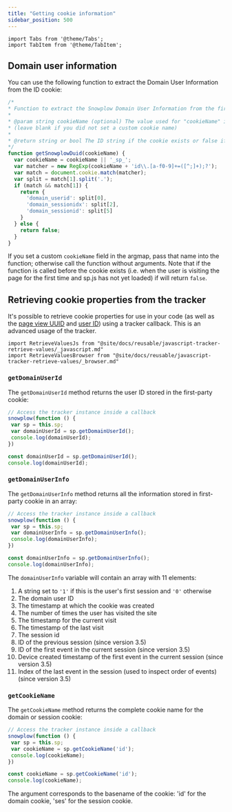 ```yaml
---
title: "Getting cookie information"
sidebar_position: 500
---
```


```mdx-code-block
import Tabs from '@theme/Tabs';
import TabItem from '@theme/TabItem';
```

## Domain user information

You can use the following function to extract the Domain User Information from the ID cookie:

```javascript
/*
* Function to extract the Snowplow Domain User Information from the first-party cookie set by the Snowplow JavaScript Tracker
*
* @param string cookieName (optional) The value used for "cookieName" in the tracker constructor argmap
* (leave blank if you did not set a custom cookie name)
*
* @return string or bool The ID string if the cookie exists or false if the cookie has not been set yet
*/
function getSnowplowDuid(cookieName) {
  var cookieName = cookieName || '_sp_';
  var matcher = new RegExp(cookieName + 'id\\.[a-f0-9]+=([^;]+);?');
  var match = document.cookie.match(matcher);
  var split = match[1].split('.');
  if (match && match[1]) {
    return {
      'domain_userid': split[0],
      'domain_sessionidx': split[2],
      'domain_sessionid': split[5]
    }
  } else {
    return false;
  }
}
```

If you set a custom `cookieName` field in the argmap, pass that name into the function; otherwise call the function without arguments. Note that if the function is called before the cookie exists (i.e. when the user is visiting the page for the first time and sp.js has not yet loaded) if will return `false`.


## Retrieving cookie properties from the tracker

It's possible to retrieve cookie properties for use in your code (as well as the [page view UUID](/docs/sources/trackers/web-trackers/tracking-events/page-views/index.md) and [user ID](/docs/sources/trackers/web-trackers/tracking-events/index.md#getting-user-id-once-set)) using a tracker callback. This is an advanced usage of the tracker.

```mdx-code-block
import RetrieveValuesJs from "@site/docs/reusable/javascript-tracker-retrieve-values/_javascript.md"
import RetrieveValuesBrowser from "@site/docs/reusable/javascript-tracker-retrieve-values/_browser.md"
```

<Tabs groupId="platform" queryString>
  <TabItem value="js" label="JavaScript (tag)" default>

<RetrieveValuesJs />

  </TabItem>
  <TabItem value="browser" label="Browser (npm)">

<RetrieveValuesBrowser />

  </TabItem>
</Tabs>

### `getDomainUserId`

The `getDomainUserId` method returns the user ID stored in the first-party cookie:

<Tabs groupId="platform" queryString>
  <TabItem value="js" label="JavaScript (tag)" default>

```javascript
// Access the tracker instance inside a callback
snowplow(function () {
 var sp = this.sp;
 var domainUserId = sp.getDomainUserId();
 console.log(domainUserId);
})
```

  </TabItem>
  <TabItem value="browser" label="Browser (npm)">

```javascript
const domainUserId = sp.getDomainUserId();
console.log(domainUserId);
```

  </TabItem>
</Tabs>

### `getDomainUserInfo`

The `getDomainUserInfo` method returns all the information stored in first-party cookie in an array:

<Tabs groupId="platform" queryString>
  <TabItem value="js" label="JavaScript (tag)" default>

```javascript
// Access the tracker instance inside a callback
snowplow(function () {
 var sp = this.sp;
 var domainUserInfo = sp.getDomainUserInfo();
 console.log(domainUserInfo);
})
```

  </TabItem>
  <TabItem value="browser" label="Browser (npm)">

```javascript
const domainUserInfo = sp.getDomainUserInfo();
console.log(domainUserInfo);
```

  </TabItem>
</Tabs>

The `domainUserInfo` variable will contain an array with 11 elements:

1. A string set to `'1'` if this is the user's first session and `'0'` otherwise
2. The domain user ID
3. The timestamp at which the cookie was created
4. The number of times the user has visited the site
5. The timestamp for the current visit
6. The timestamp of the last visit
7. The session id
8. ID of the previous session (since version 3.5)
9. ID of the first event in the current session (since version 3.5)
10. Device created timestamp of the first event in the current session (since version 3.5)
11. Index of the last event in the session (used to inspect order of events) (since version 3.5)

### `getCookieName`

The `getCookieName` method returns the complete cookie name for the domain or session cookie:

<Tabs groupId="platform" queryString>
  <TabItem value="js" label="JavaScript (tag)" default>

```javascript
// Access the tracker instance inside a callback
snowplow(function () {
 var sp = this.sp;
 var cookieName = sp.getCookieName('id');
 console.log(cookieName);
})
```

  </TabItem>
  <TabItem value="browser" label="Browser (npm)">

```javascript
const cookieName = sp.getCookieName('id');
console.log(cookieName);
```

  </TabItem>
</Tabs>

The argument corresponds to the basename of the cookie: 'id' for the domain cookie, 'ses' for the session cookie.
